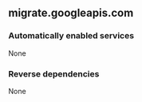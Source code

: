 ## migrate.googleapis.com

### Automatically enabled services

None

### Reverse dependencies

None
